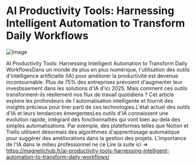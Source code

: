 # AI Productivity Tools: Harnessing Intelligent Automation to Transform Daily Workflows

![Image](https://images.pexels.com/photos/17483868/pexels-photo-17483868.jpeg?auto=compress&cs=tinysrgb&h=650&w=940)

AI Productivity Tools: Harnessing Intelligent Automation to Transform Daily WorkflowsDans un monde de plus en plus numérique, l'utilisation des outils d'intelligence artificielle (IA) pour améliorer la productivité est devenue incontournable. Plus de 75% des entreprises prévoient d'augmenter leur investissement dans les solutions d'IA d'ici 2025. Mais comment ces outils transforment-ils réellement nos flux de travail quotidiens ? Cet article explore les profondeurs de l'automatisation intelligente et fournit des insights précieux pour tirer parti de ces technologies.L'état actuel des outils d'IA et leurs tendances émergentesLes outils d'IA connaissent une évolution rapide, intégrant des fonctionnalités qui vont bien au-delà des simples automatisations. Par exemple, des plateformes telles que Notion et Trello utilisent désormais des algorithmes d'apprentissage automatique pour suggérer des améliorations dans la gestion des projets. L'importance de l'IA dans le milieu professionnel ne ce Lire la suite ici => https://magnetichub.fr/ai-productivity-tools-harnessing-intelligent-automation-to-transform-daily-workflows/
